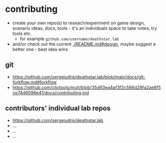 # contributing

- create your own repo(s) to reseach/experiment on game design, scenario ideas, docs, tools - it's an individuals space to take notes, try tools etc.
    - for example `github.com/username/deathstar.lab`
- and/or check out the current [./README.md#design](./README.md#design), maybe suggest a better one - best idea wins

## git

- https://github.com/sergeiudris/deathstar.lab/blob/main/docs/git-forkflow.md#forkflow
- https://github.com/cljctools/mult/blob/35d93ea4af3f2c586d29fa2ae8f5ce74d6096e41/docs/contributing.md

## contributors' individual lab repos

- https://github.com/sergeiudris/deathstar.lab
- ...
- ...
- ...
